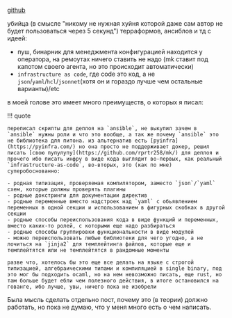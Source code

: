[github](https://github.com/rprtr258/mk/)

убийца (в смысле "никому не нужная хуйня которой даже сам автор не будет пользоваться через 5 секунд") терраформов, ансиблов и тд с идеей:

- пуш, бинарник для менеджмента конфигурацией находится у оператора, на ремоутах ничего ставить не надо (mk ставит под капотом своего агента, но это происходит автоматически)
- `infrastructure as code`, где code это код, а не `json`/`yaml`/`hcl`/`jsonnet`(хотя он и гораздо лучше чем остальные варианты)/etc

в моей голове это имеет много преимуществ, о которых я писал:

!!! quote

    переписал скрипты для деплоя на `ansible`, не выкупил зачем в `ansible` нужны роли и что это вообще, а так же почему `ansible` это не библиотека для питона. из альтернатив есть [pyinfra](https://pyinfra.com/) но она просто не поддерживает докер, решил писать [свою пупулупу](https://github.com/rprtr258/mk/) для деплоя и прочего ибо писать инфру в виде кода выглядит во-первых, как реальный `infrastructure-as-code`, во-вторых, это (как по мне) суперобоснованно:

    - родная типизация, проверяемая компилятором, заместо `json`/`yaml` схем, которые должны проверять плагины
    - родные докстринги для документации директив
    - родные переменные вместо надстроек над `yaml` с обьявлением переменных в одной секции и использованием в фигурных скобках в другой секции
    - родные способы переиспользования кода в виде функций и переменных, вместо каких-то ролей, с которыми еще надо разбираться
    - родные способы группировки функциональности в виде модулей
    - можно переиспользовать любые библиотеки для чего угодно, а не лочиться на `jinja2` для темплейтинга файлов, которые еще и темплейтятся или не темплейтятся в рандомные моменты

    разве что, хотелось бы это еще все делать на языке с строгой типизацией, алгебраическими типами и компиляцией в single binary, под это мог бы подходить ocaml, но на нем невозможно писать, еще rust, но там больше будет ебли чем полезного действия, в итоге остановился на гованге, ибо лучше, увы, ничего пока не изобрели

Была мысль сделать отдельно пост, почему это (в теории) должно работать, но пока не думаю, что у меня много есть о чем написать.
